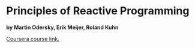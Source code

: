 # Principles of Reactive Programming #
**by Martin Odersky, Erik Meijer, Roland Kuhn**

[Coursera course link.](https://class.coursera.org/reactive-002)